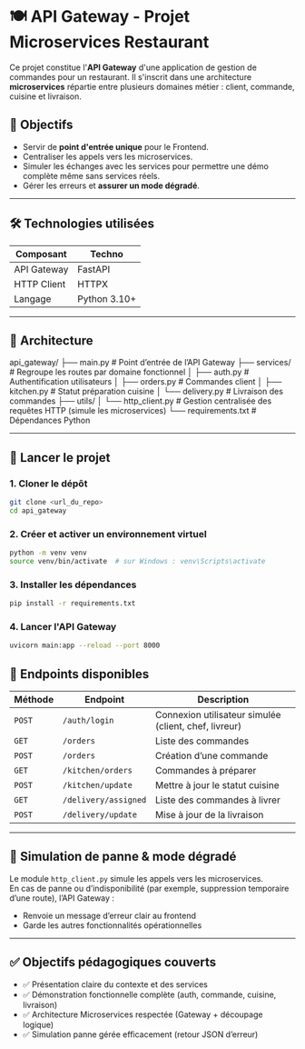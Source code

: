 # 🍽️ API Gateway - Projet Microservices Restaurant

Ce projet constitue l'**API Gateway** d'une application de gestion de commandes pour un restaurant. Il s'inscrit dans une architecture **microservices** répartie entre plusieurs domaines métier : client, commande, cuisine et livraison.

## 📌 Objectifs

- Servir de **point d'entrée unique** pour le Frontend.
- Centraliser les appels vers les microservices.
- Simuler les échanges avec les services pour permettre une démo complète même sans services réels.
- Gérer les erreurs et **assurer un mode dégradé**.

---

## 🛠️ Technologies utilisées

| Composant     | Techno      |
|---------------|-------------|
| API Gateway   | FastAPI     |
| HTTP Client   | HTTPX       |
| Langage       | Python 3.10+|

---

## 📁 Architecture

api_gateway/
├── main.py # Point d’entrée de l’API Gateway
├── services/ # Regroupe les routes par domaine fonctionnel
│ ├── auth.py # Authentification utilisateurs
│ ├── orders.py # Commandes client
│ ├── kitchen.py # Statut préparation cuisine
│ └── delivery.py # Livraison des commandes
├── utils/
│ └── http_client.py # Gestion centralisée des requêtes HTTP (simule les microservices)
└── requirements.txt # Dépendances Python

---

## 🚀 Lancer le projet

### 1. Cloner le dépôt
```bash
git clone <url_du_repo>
cd api_gateway
```
### 2. Créer et activer un environnement virtuel
```bash
python -m venv venv
source venv/bin/activate  # sur Windows : venv\Scripts\activate
```
### 3. Installer les dépendances
```bash
pip install -r requirements.txt
```
### 4. Lancer l'API Gateway
```bash
uvicorn main:app --reload --port 8000
```

## 🔗 Endpoints disponibles

| Méthode | Endpoint              | Description                                         |
|---------|-----------------------|-----------------------------------------------------|
| `POST`  | `/auth/login`         | Connexion utilisateur simulée (client, chef, livreur) |
| `GET`   | `/orders`             | Liste des commandes                                 |
| `POST`  | `/orders`             | Création d’une commande                             |
| `GET`   | `/kitchen/orders`     | Commandes à préparer                                |
| `POST`  | `/kitchen/update`     | Mettre à jour le statut cuisine                     |
| `GET`   | `/delivery/assigned`  | Liste des commandes à livrer                        |
| `POST`  | `/delivery/update`    | Mise à jour de la livraison                         |

---

## 🧪 Simulation de panne & mode dégradé

Le module `http_client.py` simule les appels vers les microservices.  
En cas de panne ou d’indisponibilité (par exemple, suppression temporaire d’une route), l’API Gateway :

- Renvoie un message d’erreur clair au frontend
- Garde les autres fonctionnalités opérationnelles

---

## ✅ Objectifs pédagogiques couverts

- ✅ Présentation claire du contexte et des services
- ✅ Démonstration fonctionnelle complète (auth, commande, cuisine, livraison)
- ✅ Architecture Microservices respectée (Gateway + découpage logique)
- ✅ Simulation panne gérée efficacement (retour JSON d’erreur)
